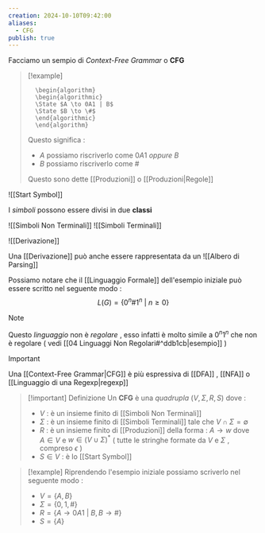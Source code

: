 ```yaml
---
creation: 2024-10-10T09:42:00
aliases:
  - CFG
publish: true
---
```

Facciamo un sempio di *Context-Free Grammar* o **CFG**
>[!example] 
>```pseudo
>	\begin{algorithm}
>	\begin{algorithmic}
>	\State $A \to 0A1 | B$
>	\State $B \to \#$
>	\end{algorithmic}
>	\end{algorithm}
>```
>Questo significa : 
>+ $A$ possiamo riscriverlo come $0A1$ *oppure* $B$
>+ $B$ possiamo riscriverlo come $\#$
>
>Questo sono dette [[Produzioni]] o [[Produzioni|Regole]]
>

![[Start Symbol]]

I *simboli* possono essere divisi in due **classi**

![[Simboli Non Terminali]]
![[Simboli Terminali]]

![[Derivazione]]

Una [[Derivazione]] può anche essere rappresentata da un ![[Albero di Parsing]]

Possiamo notare che il [[Linguaggio Formale]] dell'esempio iniziale può essere scritto nel seguente modo : 
$$L(G)=\{ 0^n\#1^n\ | \ n\ge 0 \}$$
>[!note] 
>Questo *linguaggio* non è *regolare* , esso infatti è molto simile a $0^n1^n$ che non è regolare ( vedi [[04 Linguaggi Non Regolari#^ddb1cb|esempio]] )

>[!important] 
>Una [[Context-Free Grammar|CFG]] è più espressiva di [[DFA]] , [[NFA]] o [[Linguaggio di una Regexp|regexp]] 

>[!important] Definizione
>Un **CFG** è una *quadrupla* $(V,\Sigma,R,S)$ dove : 
>+ $V$ : è un insieme finito di [[Simboli Non Terminali]]
>+ $\Sigma$ : è un insieme finito di [[Simboli Terminali]] tale che $V \cap \Sigma = \emptyset$
>+ $R$ : è un insieme finito di [[Produzioni]] della forma : 
>	$A \to w$ dove $A\in V$ e $w \in (V \cup \Sigma)^*$ ( tutte le stringhe formate da $V$ e $\Sigma$ , compreso $\epsilon$ )
>+ $S \in V$ : è lo [[Start Symbol]] 

>[!example] 
>Riprendendo l'esempio iniziale possiamo scriverlo nel seguente modo : 
>+ $V = \{A,B\}$
>+ $\Sigma = \{0,1,\#\}$
>+ $R = \{A \to 0A1\ |\ B , B \to \#\}$
>+ $S=\{A\}$

